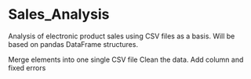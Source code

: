 # Sales_Analysis
Analysis of electronic product sales using CSV files as a basis.   Will be based on pandas DataFrame structures.

Merge elements into one single CSV file
Clean the data.
Add column and fixed  errors
